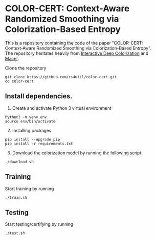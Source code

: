 # COLOR-CERT: Context-Aware Randomized Smoothing via Colorization-Based Entropy

This is a repository containing the code of the paper "COLOR-CERT: Context-Aware Randomized Smoothing via Colorization-Based Entropy".
The repository heritates heavily from [Interactive Deep Colorization](https://github.com/junyanz/interactive-deep-colorization) and [Macer](https://github.com/RuntianZ/macer).

Clone the repository 
```
git clone https://github.com/rs4util/color-cert.git
cd color-cert
```

## Install dependencies.

1. Create and activate Python 3 virtual environment
```
Python3 -m venv env
source env/bin/activate
```
2. Installing packages
```
pip install --upgrade pip
pip install -r requirements.txt
```
3. Download the colorization model by running the following script
```
./download.sh
```
## Training
Start training by running
```
./train.sh
```

## Testing
Start testing/certifying by running
```
./test.sh
```
